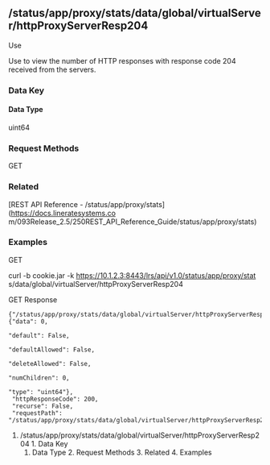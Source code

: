 ## /status/app/proxy/stats/data/global/virtualServer/httpProxyServerResp204

Use

Use to view the number of HTTP responses with response code 204 received from
the servers.

### Data Key

#### Data Type

uint64

### Request Methods

GET

### Related

[REST API Reference - /status/app/proxy/stats](https://docs.lineratesystems.co
m/093Release_2.5/250REST_API_Reference_Guide/status/app/proxy/stats)

### Examples

GET

curl -b cookie.jar -k https://10.1.2.3:8443/lrs/api/v1.0/status/app/proxy/stat
s/data/global/virtualServer/httpProxyServerResp204

GET Response

    
    {"/status/app/proxy/stats/data/global/virtualServer/httpProxyServerResp204": {"data": 0,
                                                                                "default": False,
                                                                                "defaultAllowed": False,
                                                                                "deleteAllowed": False,
                                                                                "numChildren": 0,
                                                                                "type": "uint64"},
     "httpResponseCode": 200,
     "recurse": False,
     "requestPath": "/status/app/proxy/stats/data/global/virtualServer/httpProxyServerResp204"}
    

  1. /status/app/proxy/stats/data/global/virtualServer/httpProxyServerResp204
    1. Data Key
      1. Data Type
    2. Request Methods
    3. Related
    4. Examples

